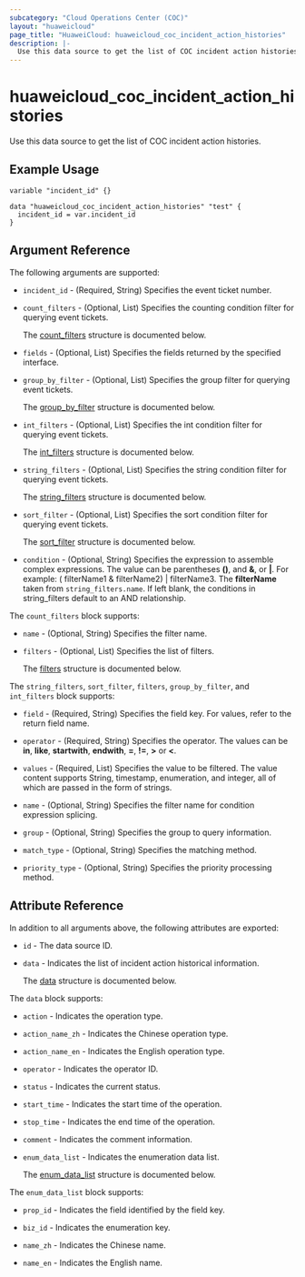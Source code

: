 ```yaml
---
subcategory: "Cloud Operations Center (COC)"
layout: "huaweicloud"
page_title: "HuaweiCloud: huaweicloud_coc_incident_action_histories"
description: |-
  Use this data source to get the list of COC incident action histories.
---
```


# huaweicloud_coc_incident_action_histories

Use this data source to get the list of COC incident action histories.

## Example Usage

```hcl
variable "incident_id" {}

data "huaweicloud_coc_incident_action_histories" "test" {
  incident_id = var.incident_id
}
```

## Argument Reference

The following arguments are supported:

* `incident_id` - (Required, String) Specifies the event ticket number.

* `count_filters` - (Optional, List) Specifies the counting condition filter for querying event tickets.

  The [count_filters](#filters_struct) structure is documented below.

* `fields` - (Optional, List) Specifies the fields returned by the specified interface.

* `group_by_filter` - (Optional, List) Specifies the group filter for querying event tickets.

  The [group_by_filter](#filters_struct) structure is documented below.

* `int_filters` - (Optional, List) Specifies the int condition filter for querying event tickets.

  The [int_filters](#filters_struct) structure is documented below.

* `string_filters` - (Optional, List) Specifies the string condition filter for querying event tickets.

  The [string_filters](#filters_struct) structure is documented below.

* `sort_filter` - (Optional, List) Specifies the sort condition filter for querying event tickets.

  The [sort_filter](#filters_struct) structure is documented below.

* `condition` - (Optional, String) Specifies the expression to assemble complex expressions.
  The value can be parentheses **()**, and **&**, or **|**.
  For example: ( filterName1 & filterName2) | filterName3. The **filterName** taken from `string_filters.name`.
  If left blank, the conditions in string_filters default to an AND relationship.

<a name="count_filters_struct"></a>
The `count_filters` block supports:

* `name` - (Optional, String) Specifies the filter name.

* `filters` - (Optional, List) Specifies the list of filters.

  The [filters](#filters_struct) structure is documented below.

<a name="filters_struct"></a>
The `string_filters`, `sort_filter`, `filters`, `group_by_filter`, and `int_filters` block supports:

* `field` - (Required, String) Specifies the field key. For values, refer to the return field name.

* `operator` - (Required, String) Specifies the operator.
  The values can be **in**, **like**, **startwith**, **endwith**, **=**, **!=**, **>** or **<**.

* `values` - (Required, List) Specifies the value to be filtered.
  The value content supports String, timestamp, enumeration, and integer, all of which are passed in the form of strings.

* `name` - (Optional, String) Specifies the filter name for condition expression splicing.

* `group` - (Optional, String) Specifies the group to query information.

* `match_type` - (Optional, String) Specifies the matching method.

* `priority_type` - (Optional, String) Specifies the priority processing method.

## Attribute Reference

In addition to all arguments above, the following attributes are exported:

* `id` - The data source ID.

* `data` - Indicates the list of incident action historical information.

  The [data](#data_info_struct) structure is documented below.

<a name="data_info_struct"></a>
The `data` block supports:

* `action` - Indicates the operation type.

* `action_name_zh` - Indicates the Chinese operation type.

* `action_name_en` - Indicates the English operation type.

* `operator` - Indicates the operator ID.

* `status` - Indicates the current status.

* `start_time` - Indicates the start time of the operation.

* `stop_time` - Indicates the end time of the operation.

* `comment` - Indicates the comment information.

* `enum_data_list` - Indicates the enumeration data list.

  The [enum_data_list](#info_enum_data_list_struct) structure is documented below.

<a name="info_enum_data_list_struct"></a>
The `enum_data_list` block supports:

* `prop_id` - Indicates the field identified by the field key.

* `biz_id` - Indicates the enumeration key.

* `name_zh` - Indicates the Chinese name.

* `name_en` - Indicates the English name.

